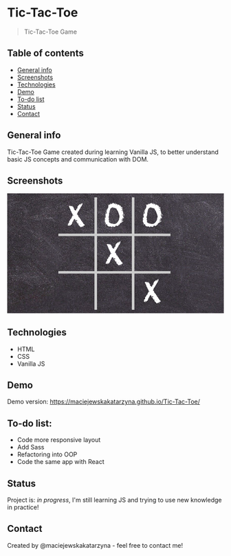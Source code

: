 # Tic-Tac-Toe
> Tic-Tac-Toe Game

## Table of contents
* [General info](#general-info)
* [Screenshots](#screenshots)
* [Technologies](#technologies)
* [Demo](#demo)
* [To-do list](#to-do-list)
* [Status](#status)
* [Contact](#contact)

## General info
Tic-Tac-Toe Game created during learning Vanilla JS, to better understand basic JS concepts and communication with DOM.

## Screenshots
![Example screenshot](./img/screenshot.png)

## Technologies
* HTML
* CSS
* Vanilla JS

## Demo
Demo version: https://maciejewskakatarzyna.github.io/Tic-Tac-Toe/

## To-do list:
* Code more responsive layout
* Add Sass
* Refactoring into OOP
* Code the same app with React

## Status
Project is: _in progress_, I'm still learning JS and trying to use new knowledge in practice!

## Contact
Created by @maciejewskakatarzyna - feel free to contact me!
